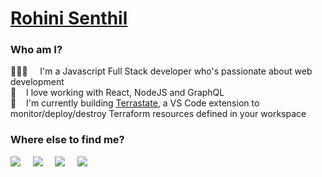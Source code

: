 # [Rohini Senthil](https://rohinivsenthil.github.io/)

### Who am I?
<!-- 👋🏼 &nbsp; &nbsp; Hey there! I'm Rohini   -->
👩🏻‍💻 &nbsp; &nbsp; I'm a Javascript Full Stack developer who's passionate about web development  
🌱 &nbsp; &nbsp;I love working with React, NodeJS and GraphQL  
📌 &nbsp; &nbsp;I'm currently building [Terrastate](https://github.com/rohinivsenthil/terrastate), a VS Code extension to monitor/deploy/destroy Terraform resources defined in your workspace


### Where else to find me?
<div>
  <a href="https://medium.com/@rohinivsenthil"><img src="https://img.shields.io/badge/Medium-424242?logo=medium&style=for-the-badge"/></a> &nbsp; &nbsp; 
  <a href="mailto:rohinivsenthil@gmail.com?"><img src="https://img.shields.io/badge/Gmail-ffcdd2?logo=gmail&style=for-the-badge"/></a> &nbsp; &nbsp; 
  <a href="https://twitter.com/rohvsenthil"><img src="https://img.shields.io/badge/Twitter-e1f5fe?logo=twitter&style=for-the-badge"/></a> &nbsp; &nbsp; 
  <a href="https://linkedin.com/in/rohinivsenthil"><img src="https://img.shields.io/badge/LinkedIn-01579b?logo=linkedin&style=for-the-badge"/></a> &nbsp; &nbsp; 
 </div>

